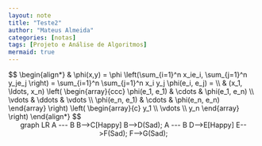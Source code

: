 ```yaml
---
layout: note
title: "Teste2"
author: "Mateus Almeida"
categories: [notas]
tags: [Projeto e Análise de Algoritmos]
mermaid: true
---
```


<div class="responsive-latex">
$$
\begin{align*}
  & \phi(x,y) = \phi \left(\sum_{i=1}^n x_ie_i, \sum_{j=1}^n y_je_j \right)
  = \sum_{i=1}^n \sum_{j=1}^n x_i y_j \phi(e_i, e_j) = \\
  & (x_1, \ldots, x_n) \left( \begin{array}{ccc}
      \phi(e_1, e_1) & \cdots & \phi(e_1, e_n) \\
      \vdots & \ddots & \vdots \\
      \phi(e_n, e_1) & \cdots & \phi(e_n, e_n)
    \end{array} \right)
  \left( \begin{array}{c}
      y_1 \\
      \vdots \\
      y_n
    \end{array} \right)
\end{align*}
$$
</div>


<center>
<div class="mermaid">
graph LR
    A --- B
    B-->C[Happy]
    B-->D(Sad);
    A --- B
    D-->E[Happy]
    E-->F(Sad);
    F-->G(Sad);
</div>
</center>